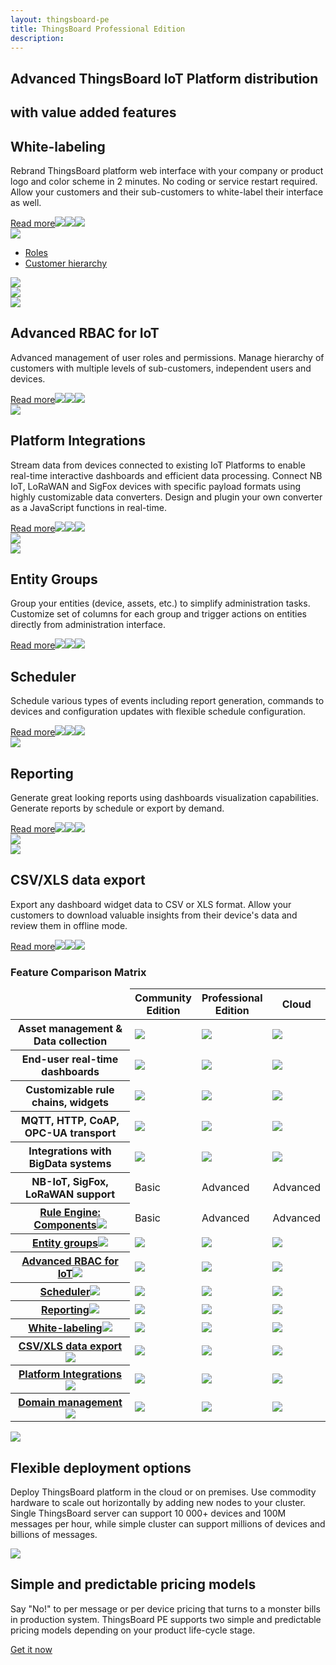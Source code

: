 ```yaml
---
layout: thingsboard-pe
title: ThingsBoard Professional Edition
description: 
---
```


<section id="intro">
	<main>
		<h1>Advanced ThingsBoard IoT Platform distribution</h1>
		<h1 class="clari">with value added features</h1>
	</main>
</section>

<section id="labeling">
	<main>
		<div id="features-top">
            <div id="background" >
                <div class="main1"></div><div class="small1"></div><div class="small2"></div><div class="small3"></div>
            </div>
		    <div class="block">
                <div class="feature-des">
                <h2>White-labeling</h2>
                <p>Rebrand ThingsBoard platform web interface with your company or product logo and color scheme in 2 minutes. No coding or service restart required. Allow your customers and their sub-customers to white-label their interface as well.</p>
                <a id="read-more-button" href="/docs/user-guide/white-labeling/">Read more<img class="arrow first" src="/images/pe/read-more-arrow.svg"><img class="arrow second" src="/images/pe/read-more-arrow.svg"><img class="arrow third" src="/images/pe/read-more-arrow.svg"></a>
                </div>
                <img class="preview" src="/images/pe/white-labeling.svg">
		    </div>
            <div class="block">
                <div id="diagram" class="feature-des preview">
                    <ul>
                        <li id="menu-item-roles" class="menu-item">
                            <a href="javascript:void(0);" onClick="activatePricingSection('roles')">Roles</a>
                        </li>
                        <li id="menu-item-hierarchy" class="menu-item">
                            <a href="javascript:void(0);" onClick="activatePricingSection('hierarchy')">Customer hierarchy</a>
                        </li>
                    </ul>
                    <img class="diagram-border" src="/images/pe/diagram-border.svg">
                    <div id="hierarchy" class="diagram-content">
                        <img src="/images/pe/hierarchy.svg">
                    </div>
                    <div id="roles" class="diagram-content">
                        <img src="/images/pe/roles.svg">
                    </div>
                </div>
                <div class="feature-des"><h2>Advanced RBAC for IoT</h2>
                <p>Advanced management of user roles and permissions. Manage hierarchy of customers with multiple levels of sub-customers, independent users and devices.</p>
                <a id="read-more-button" href="/docs/user-guide/rbac/">Read more<img class="arrow first" src="/images/pe/read-more-arrow.svg"><img class="arrow second" src="/images/pe/read-more-arrow.svg"><img class="arrow third" src="/images/pe/read-more-arrow.svg"></a>
                </div>
            </div>
		</div>
	</main>
</section>

<section id="integration">
	<main>
		<div id="features-top">
            <div id="lists" >
                <img class="integrations-list" src="/images/pe/integrations-list.svg">
            </div>
            <div id="background" >
                <div class="main2"></div><div class="small4"></div><div class="small5"></div>
            </div>
		    <div class="block dark">
                <div class="feature-des"><h2>Platform Integrations</h2>
                <p>Stream data from devices connected to existing IoT Platforms to enable real-time interactive dashboards and efficient data processing. Connect NB IoT, LoRaWAN and SigFox devices with specific payload formats using highly customizable data converters. Design and plugin your own converter as a JavaScript functions in real-time.</p>
                <a id="read-more-button" href="/docs/user-guide/integrations/">Read more<img class="arrow first" src="/images/pe/read-more-arrow.svg"><img class="arrow second" src="/images/pe/read-more-arrow.svg"><img class="arrow third" src="/images/pe/read-more-arrow.svg"></a>
                </div>
                <img class="preview" src="/images/pe/integrations.svg">
            </div>
            <div class="block">
                <img class="preview" src="/images/pe/entity-groups.svg">
                <div class="feature-des"><h2>Entity Groups</h2>
                <p>Group your entities (device, assets, etc.) to simplify administration tasks. Customize set of columns for each group and trigger actions on entities directly from administration interface.</p>
                <a id="read-more-button" href="/docs/user-guide/groups/">Read more<img class="arrow first" src="/images/pe/read-more-arrow.svg"><img class="arrow second" src="/images/pe/read-more-arrow.svg"><img class="arrow third" src="/images/pe/read-more-arrow.svg"></a>
                </div>
            </div>
		</div>
	</main>
</section>

<section id="scheduler">
	<main>
		<div id="features-top">
            <div id="background" >
                <div class="main3"></div><div class="small6"></div><div class="small7"></div><div class="small8"></div>
            </div>
            <div class="block double">
                <div class="left-textblock feature-des"><h2>Scheduler</h2>
                <p>Schedule various types of events including report generation, commands to devices and configuration updates with flexible schedule configuration.</p>
                <a id="read-more-button" href="/docs/user-guide/scheduler/">Read more<img class="arrow first" src="/images/pe/read-more-arrow.svg"><img class="arrow second" src="/images/pe/read-more-arrow.svg"><img class="arrow third" src="/images/pe/read-more-arrow.svg"></a>
                </div>
                <img class="preview" src="/images/pe/scheduler.svg">
                <div class="right-textblock feature-des"><h2>Reporting</h2>
                <p>Generate great looking reports using dashboards visualization capabilities. Generate reports by schedule or export by demand.</p>
                <a id="read-more-button" href="/docs/user-guide/reporting/">Read more<img class="arrow first" src="/images/pe/read-more-arrow.svg"><img class="arrow second" src="/images/pe/read-more-arrow.svg"><img class="arrow third" src="/images/pe/read-more-arrow.svg"></a>
                </div>
            </div>
		</div>
	</main>
</section>

<section id="export">
	<main>
		<div id="features-top">
            <div id="lists" >
                <img class="export-list" src="/images/pe/export-list.svg">
            </div>
            <div id="background" >
                <div class="bottom"></div><div class="small9"></div>
            </div>
            <div class="block end">
                <img class="preview" src="/images/pe/data-export.svg">
                <div class="feature-des"><h2>CSV/XLS data export</h2>
                <p>Export any dashboard widget data to CSV or XLS format. Allow your customers to download valuable insights from their device's data and review them in offline mode.</p>
                <a id="read-more-button" href="/docs/user-guide/csv-xls-data-export/">Read more<img class="arrow first" src="/images/pe/read-more-arrow.svg"><img class="arrow second" src="/images/pe/read-more-arrow.svg"><img class="arrow third" src="/images/pe/read-more-arrow.svg"></a>
                </div>
            </div>
		</div>
	</main>
</section>

<section id="matrix">
	<main>
    <div id="backg-matrix">
    <div class="community"><div class="coln"><div class="head"></div></div></div>
    <div class="prof"><div class="coln"><div class="head"></div></div></div>
    <div class="cloud"><div class="coln"><div class="head"></div></div></div>
    </div>
	<h3>Feature Comparison Matrix</h3>
	<table>
            <thead>
                <tr>
                    <td></td>
                    <th>Community<br/>Edition</th>
                    <th>Professional<br/>Edition</th>
                    <th>Cloud</th>
                </tr>
            </thead>
            <tbody>
                <tr>
                    <th>Asset management & Data collection</th>
                    <td><img src="/images/pe/checked.svg"></td>
                    <td><img src="/images/pe/checked.svg"></td>
                    <td><img src="/images/pe/checked.svg"></td>
                </tr>
                <tr>
                    <th>End-user real-time dashboards</th>
                    <td><img src="/images/pe/checked.svg"></td>
                    <td><img src="/images/pe/checked.svg"></td>
                    <td><img src="/images/pe/checked.svg"></td>
                </tr>
                <tr>
                    <th>Customizable rule chains, widgets</th>
                    <td><img src="/images/pe/checked.svg"></td>
                    <td><img src="/images/pe/checked.svg"></td>
                    <td><img src="/images/pe/checked.svg"></td>
                </tr>
                <tr>
                    <th>MQTT, HTTP, CoAP, OPC-UA transport</th>
                    <td><img src="/images/pe/checked.svg"></td>
                    <td><img src="/images/pe/checked.svg"></td>
                    <td><img src="/images/pe/checked.svg"></td>
                </tr>
                <tr>
                    <th>Integrations with BigData systems</th>
                    <td><img src="/images/pe/checked.svg"></td>
                    <td><img src="/images/pe/checked.svg"></td>
                    <td><img src="/images/pe/checked.svg"></td>
                </tr>
                <tr>
                    <th>NB-IoT, SigFox, LoRaWAN support</th>
                    <td>Basic</td>
                    <td>Advanced</td>
                    <td>Advanced</td>
                </tr>
                <tr>
                    <th><a href="/docs/user-guide/rule-engine-2-0/overview/">Rule Engine: Components<img src="/images/pe/help-black18.svg"></a></th>
                    <td>Basic</td>
                    <td>Advanced</td>
                    <td>Advanced</td>
                </tr>              
                <tr>
                    <th><a href="/docs/user-guide/groups/">Entity groups<img src="/images/pe/help-black18.svg"></a></th>
                    <td><img src="/images/pe/unchecked.svg"></td>
                    <td><img src="/images/pe/checked.svg"></td>
                    <td><img src="/images/pe/checked.svg"></td>
                </tr>              
                <tr>
                    <th><a href="/docs/user-guide/rbac/">Advanced RBAC for IoT<img src="/images/pe/help-black18.svg"></a></th>
                    <td><img src="/images/pe/unchecked.svg"></td>
                    <td><img src="/images/pe/checked.svg"></td>
                    <td><img src="/images/pe/checked.svg"></td>
                </tr>              
                <tr>
                    <th><a href="/docs/user-guide/scheduler/">Scheduler<img src="/images/pe/help-black18.svg"></a></th>
                    <td><img src="/images/pe/unchecked.svg"></td>
                    <td><img src="/images/pe/checked.svg"></td>
                    <td><img src="/images/pe/checked.svg"></td>
                </tr>              
                <tr>
                    <th><a href="/docs/user-guide/reporting/">Reporting<img src="/images/pe/help-black18.svg"></a></th>
                    <td><img src="/images/pe/unchecked.svg"></td>
                    <td><img src="/images/pe/checked.svg"></td>
                    <td><img src="/images/pe/checked.svg"></td>
                </tr>              
                <tr>
                    <th><a href="/docs/user-guide/white-labeling/">White-labeling<img src="/images/pe/help-black18.svg"></a></th>
                    <td><img src="/images/pe/unchecked.svg"></td>
                    <td><img src="/images/pe/checked.svg"></td>
                    <td><img src="/images/pe/checked.svg"></td>
                </tr>              
                <tr>
                    <th><a href="/docs/user-guide/csv-xls-data-export/">CSV/XLS data export<img src="/images/pe/help-black18.svg"></a></th>
                    <td><img src="/images/pe/unchecked.svg"></td>
                    <td><img src="/images/pe/checked.svg"></td>
                    <td><img src="/images/pe/checked.svg"></td>
                </tr>              
                <tr>
                    <th><a href="/docs/user-guide/integrations/">Platform Integrations<img src="/images/pe/help-black18.svg"></a></th>
                    <td><img src="/images/pe/unchecked.svg"></td>
                    <td><img src="/images/pe/checked.svg"></td>
                    <td><img src="/images/pe/checked.svg"></td>
                </tr>     
                <tr>
                    <th><a href="/products/paas/domains/">Domain management<img src="/images/pe/help-black18.svg"></a></th>
                    <td><img src="/images/pe/unchecked.svg"></td>
                    <td><img src="/images/pe/unchecked.svg"></td>
                    <td><img src="/images/pe/checked.svg"></td>
                </tr>       
            </tbody>
    </table>
	</main>
</section>

<section id="features">
    <main>
        <div class="item">
            <img src="/images/pe/cloud-premises.svg">
            <h1>Flexible deployment options</h1>
            <p>Deploy ThingsBoard platform in the cloud or on premises. Use commodity hardware to scale out horizontally by adding new nodes to your cluster. Single ThingsBoard server can support 10 000+ devices and 100M messages per hour, while simple cluster can support millions of devices and billions of messages.</p>
        </div>
        <div class="divider"></div>
        <div class="item">
            <img src="/images/pe/pricing-models.svg">
            <h1>Simple and predictable pricing models</h1>
            <p>Say "No!" to per message or per device pricing that turns to a monster bills in production system. ThingsBoard PE supports two simple and predictable pricing models depending on your product life-cycle stage.</p>
        </div>
	</main>
</section>

<section id="bottom">
<main>
<a href="/pricing/" class="try-pe">Get it now</a>
</main>
</section>

<script type="text/javascript">
	inViewportDefer(function() {
		$("#install-cards main").inViewport(function(px){
			if(px >= 80) {
				$(this).addClass("animated zoomIn");
				return true;
			}
		});
	});

	jqueryDefer(function () {
		activatePricingSection('roles')
	})

	function activatePricingSection(sectionId) {
		$("li.menu-item").removeClass("active");
		$("li.menu-item#menu-item-"+sectionId).addClass("active");
		$("div.diagram-content").css("display", "none");
		$("div.diagram-content#"+sectionId).css("display", "block");
	}
</script>

